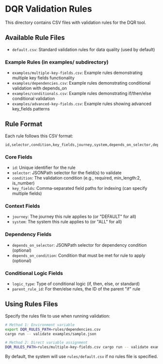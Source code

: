 # DQR Validation Rules

This directory contains CSV files with validation rules for the DQR tool.

## Available Rule Files

- `default.csv`: Standard validation rules for data quality (used by default)

### Example Rules (in examples/ subdirectory)

- `examples/multiple-key-fields.csv`: Example rules demonstrating multiple key fields functionality
- `examples/dependencies.csv`: Example rules demonstrating conditional validation with depends_on
- `examples/conditionals.csv`: Example rules demonstrating if/then/else conditional validation
- `examples/advanced-key-fields.csv`: Example rules showing advanced key_fields patterns

## Rule Format

Each rule follows this CSV format:

```
id,selector,condition,key_fields,journey,system,depends_on_selector,depends_on_condition,logic_type,parent_rule_id
```

### Core Fields
- `id`: Unique identifier for the rule
- `selector`: JSONPath selector for the field(s) to validate
- `condition`: The validation condition (e.g., required, min_length:2, is_number)
- `key_fields`: Comma-separated field paths for indexing (can specify multiple fields)

### Context Fields
- `journey`: The journey this rule applies to (or "DEFAULT" for all)
- `system`: The system this rule applies to (or "ALL" for all)

### Dependency Fields
- `depends_on_selector`: JSONPath selector for dependency condition (optional)
- `depends_on_condition`: Condition that must be met for rule to apply (optional)

### Conditional Logic Fields
- `logic_type`: Type of conditional logic (if, then, else, or standard)
- `parent_rule_id`: For then/else rules, the ID of the parent "if" rule

## Using Rules Files

Specify the rules file to use when running validation:

```bash
# Method 1: Environment variable
export DQR_RULES_PATH=rules/dependencies.csv
cargo run -- validate examples/sample.json

# Method 2: Direct variable assignment
DQR_RULES_PATH=rules/multiple-key-fields.csv cargo run -- validate examples/sample.json
```

By default, the system will use `rules/default.csv` if no rules file is specified.